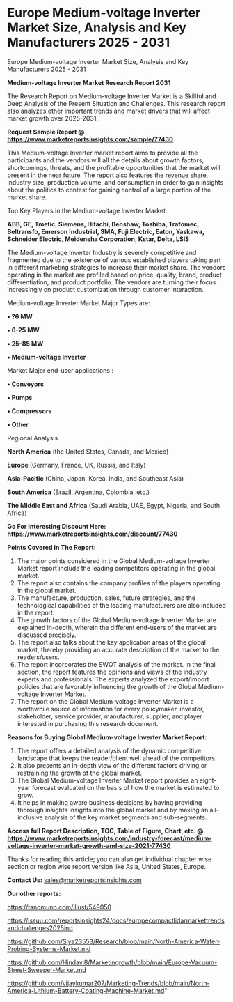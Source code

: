 # Europe Medium-voltage Inverter Market Size, Analysis and Key Manufacturers 2025 - 2031
Europe Medium-voltage Inverter Market Size, Analysis and Key Manufacturers 2025 - 2031

<strong>Medium-voltage Inverter Market Research Report 2031</strong>

The Research Report on Medium-voltage Inverter Market is a Skillful and Deep Analysis of the Present Situation and Challenges. This research report also analyzes other important trends and market drivers that will affect market growth over 2025-2031.

<strong>Request Sample Report @ <a href=https://www.marketreportsinsights.com/sample/77430>https://www.marketreportsinsights.com/sample/77430</a></strong>

This Medium-voltage Inverter market report aims to provide all the participants and the vendors will all the details about growth factors, shortcomings, threats, and the profitable opportunities that the market will present in the near future. The report also features the revenue share, industry size, production volume, and consumption in order to gain insights about the politics to contest for gaining control of a large portion of the market share.

Top Key Players in the Medium-voltage Inverter Market:

<strong>ABB, GE, Tmetic, Siemens, Hitachi, Benshaw, Toshiba, Trafomec, Beltransfo, Emerson Industrial, SMA, Fuji Electric, Eaton, Yaskawa, Schneider Electric, Meidensha Corporation, Kstar, Delta, LSIS</strong>

The Medium-voltage Inverter Industry is severely competitive and fragmented due to the existence of various established players taking part in different marketing strategies to increase their market share. The vendors operating in the market are profiled based on price, quality, brand, product differentiation, and product portfolio. The vendors are turning their focus increasingly on product customization through customer interaction.

Medium-voltage Inverter Market Major Types are:

<strong>• ?6 MW

• 6-25 MW

• 25-85 MW

• Medium-voltage Inverter</strong>

Market Major end-user applications :

<strong>• Conveyors

• Pumps

• Compressors

• Other</strong>

Regional Analysis

</u><strong><b>North America</b></strong> (the United States, Canada, and Mexico)

<strong><b>Europe </b></strong>(Germany, France, UK, Russia, and Italy)

<strong><b>Asia-Pacific</b></strong> (China, Japan, Korea, India, and Southeast Asia)

<strong><b>South America</b></strong> (Brazil, Argentina, Colombia, etc.)

<strong><b>The Middle East and Africa</b></strong> (Saudi Arabia, UAE, Egypt, Nigeria, and South Africa)

<strong>Go For Interesting Discount Here: <a href=https://www.marketreportsinsights.com/discount/77430>https://www.marketreportsinsights.com/discount/77430</a></strong>

<strong>Points Covered in The Report:</strong>
<ol>
  <li>The major points considered in the Global Medium-voltage Inverter Market report include the leading competitors operating in the global market.</li>
  <li>The report also contains the company profiles of the players operating in the global market.</li>
  <li>The manufacture, production, sales, future strategies, and the technological capabilities of the leading manufacturers are also included in the report.</li>
  <li>The growth factors of the Global Medium-voltage Inverter Market are explained in-depth, wherein the different end-users of the market are discussed precisely.</li>
  <li>The report also talks about the key application areas of the global market, thereby providing an accurate description of the market to the readers/users.</li>
  <li>The report incorporates the SWOT analysis of the market. In the final section, the report features the opinions and views of the industry experts and professionals. The experts analyzed the export/import policies that are favorably influencing the growth of the Global Medium-voltage Inverter Market.</li>
  <li>The report on the Global Medium-voltage Inverter Market is a worthwhile source of information for every policymaker, investor, stakeholder, service provider, manufacturer, supplier, and player interested in purchasing this research document.</li>
</ol>
<strong>Reasons for Buying Global Medium-voltage Inverter Market Report:</strong>

<ol>
  <li>The report offers a detailed analysis of the dynamic competitive landscape that keeps the reader/client well ahead of the competitors.</li>
  <li>It also presents an in-depth view of the different factors driving or restraining the growth of the global market.</li>
  <li>The Global Medium-voltage Inverter Market report provides an eight-year forecast evaluated on the basis of how the market is estimated to grow.</li>
  <li>It helps in making aware business decisions by having providing thorough insights insights into the global market and by making an all-inclusive analysis of the key market segments and sub-segments.</li>
</ol>
<strong>Access full Report Description, TOC, Table of Figure, Chart, etc. @ <a href=https://www.marketreportsinsights.com/industry-forecast/medium-voltage-inverter-market-growth-and-size-2021-77430>https://www.marketreportsinsights.com/industry-forecast/medium-voltage-inverter-market-growth-and-size-2021-77430</a></strong>


Thanks for reading this article; you can also get individual chapter wise section or region wise report version like Asia, United States, Europe.

<strong>Contact Us:</strong>
sales@marketreportsinsights.com

<strong>Our other reports:</strong>

<a href=https://tanomuno.com/illust/549050>https://tanomuno.com/illust/549050</a>

<a href=https://issuu.com/reportsinsights24/docs/europecompactlidarmarkettrendsandchallenges2025ind>https://issuu.com/reportsinsights24/docs/europecompactlidarmarkettrendsandchallenges2025ind</a>

<a href=https://github.com/Siya23553/Research/blob/main/North-America-Wafer-Probing-Systems-Market.md>https://github.com/Siya23553/Research/blob/main/North-America-Wafer-Probing-Systems-Market.md</a>

<a href=https://github.com/Hindavi8/Marketingrowth/blob/main/Europe-Vacuum-Street-Sweeper-Market.md>https://github.com/Hindavi8/Marketingrowth/blob/main/Europe-Vacuum-Street-Sweeper-Market.md</a>

<a href=https://github.com/vijaykumar207/Marketing-Trends/blob/main/North-America-Lithium-Battery-Coating-Machine-Market.md>https://github.com/vijaykumar207/Marketing-Trends/blob/main/North-America-Lithium-Battery-Coating-Machine-Market.md</a>"
